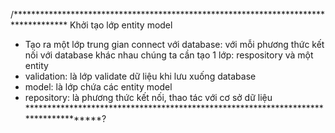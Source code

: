 /************************************************************************************
Khởi tạo lớp entity model
+ Tạo ra một lớp trung gian connect với database: với mỗi phương thức kết nối với database khác nhau chúng ta cần tạo 1 lớp: respository và một entity
+ validation: là lớp validate dữ liệu khi lưu xuống database
+ model: là lớp chứa các entity model
+ repository: là phương thức kết nối, thao tác với cơ sở dữ liệu
************************************************************************************?